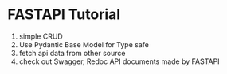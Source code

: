 # FASTAPI Tutorial

1. simple CRUD
2. Use Pydantic Base Model for Type safe
3. fetch api data from other source
4. check out Swagger, Redoc API documents made by FASTAPI
